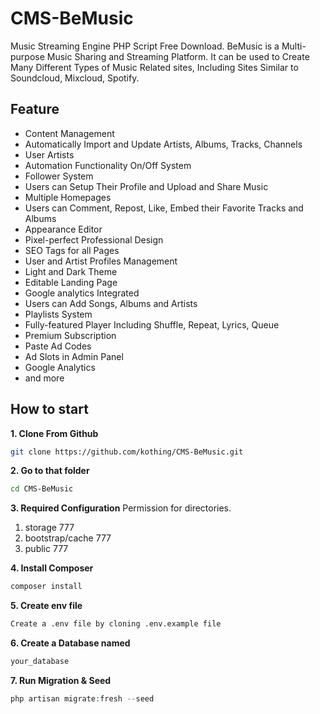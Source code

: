 # CMS-BeMusic
 Music Streaming Engine PHP Script Free Download. BeMusic is a Multi-purpose Music Sharing and Streaming Platform. It can be used to Create Many Different Types of Music Related sites, Including Sites Similar to Soundcloud, Mixcloud, Spotify.
 

## Feature
- Content Management
- Automatically Import and Update Artists, Albums, Tracks, Channels
- User Artists
- Automation Functionality On/Off System
- Follower System
- Users can Setup Their Profile and Upload and Share Music
- Multiple Homepages
- Users can Comment, Repost, Like, Embed their Favorite Tracks and Albums
- Appearance Editor
- Pixel-perfect Professional Design
- SEO Tags for all Pages
- User and Artist Profiles Management
- Light and Dark Theme
- Editable Landing Page
- Google analytics Integrated
- Users can Add Songs, Albums and Artists
- Playlists System
- Fully-featured Player Including Shuffle, Repeat, Lyrics, Queue
- Premium Subscription
- Paste Ad Codes
- Ad Slots in Admin Panel
- Google Analytics
- and more


## How to start

**1. Clone From Github**

```bash
git clone https://github.com/kothing/CMS-BeMusic.git
```

**2. Go to that folder**

```bash
cd CMS-BeMusic
```

**3. Required Configuration**
Permission for directories.

1. storage 777
1. bootstrap/cache 777
1. public 777

**4. Install Composer**

```php
composer install
```

**5. Create env file**

```bash
Create a .env file by cloning .env.example file
```

**6. Create a Database named**

```bash
your_database
```

**7. Run Migration & Seed**

```php
php artisan migrate:fresh --seed
```
